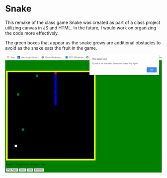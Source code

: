 # Snake

This remake of the class game Snake was created as part of a class project utilizing canvas in JS and HTML. In the future, I would work on organizing the code more effectively. 

The green boxes that appear as the snake grows are additional obstacles to avoid as the snake eats the fruit in the game. 

![alt text](https://github.com/jakeT-wagner/Snake/blob/master/snakeimg.png?raw=true)

